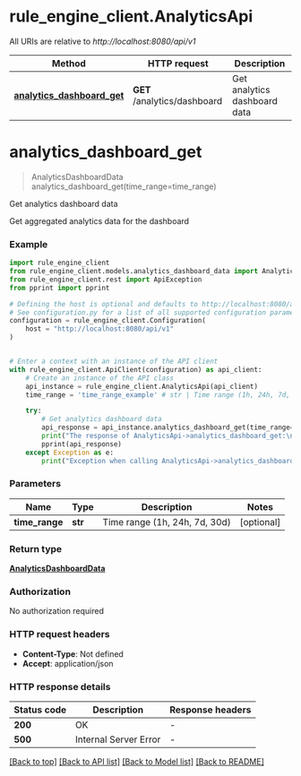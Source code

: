 # rule_engine_client.AnalyticsApi

All URIs are relative to *http://localhost:8080/api/v1*

Method | HTTP request | Description
------------- | ------------- | -------------
[**analytics_dashboard_get**](AnalyticsApi.md#analytics_dashboard_get) | **GET** /analytics/dashboard | Get analytics dashboard data


# **analytics_dashboard_get**
> AnalyticsDashboardData analytics_dashboard_get(time_range=time_range)

Get analytics dashboard data

Get aggregated analytics data for the dashboard

### Example


```python
import rule_engine_client
from rule_engine_client.models.analytics_dashboard_data import AnalyticsDashboardData
from rule_engine_client.rest import ApiException
from pprint import pprint

# Defining the host is optional and defaults to http://localhost:8080/api/v1
# See configuration.py for a list of all supported configuration parameters.
configuration = rule_engine_client.Configuration(
    host = "http://localhost:8080/api/v1"
)


# Enter a context with an instance of the API client
with rule_engine_client.ApiClient(configuration) as api_client:
    # Create an instance of the API class
    api_instance = rule_engine_client.AnalyticsApi(api_client)
    time_range = 'time_range_example' # str | Time range (1h, 24h, 7d, 30d) (optional)

    try:
        # Get analytics dashboard data
        api_response = api_instance.analytics_dashboard_get(time_range=time_range)
        print("The response of AnalyticsApi->analytics_dashboard_get:\n")
        pprint(api_response)
    except Exception as e:
        print("Exception when calling AnalyticsApi->analytics_dashboard_get: %s\n" % e)
```



### Parameters


Name | Type | Description  | Notes
------------- | ------------- | ------------- | -------------
 **time_range** | **str**| Time range (1h, 24h, 7d, 30d) | [optional] 

### Return type

[**AnalyticsDashboardData**](AnalyticsDashboardData.md)

### Authorization

No authorization required

### HTTP request headers

 - **Content-Type**: Not defined
 - **Accept**: application/json

### HTTP response details

| Status code | Description | Response headers |
|-------------|-------------|------------------|
**200** | OK |  -  |
**500** | Internal Server Error |  -  |

[[Back to top]](#) [[Back to API list]](../README.md#documentation-for-api-endpoints) [[Back to Model list]](../README.md#documentation-for-models) [[Back to README]](../README.md)

